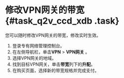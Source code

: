 # 修改VPN网关的带宽 {#task_q2v_ccd_xdb .task}

您可以随时修改VPN网关的带宽，修改实时生效。

1.  登录专有网络管理控制台。 
2.  在左侧导航栏，单击**VPN** \> **VPN网关** 。 
3.  选择VPN网关的地域。 
4.  找到目标VPN网关，单击**带宽**列下的**升配**。 
5.  在购买页面，选择新的带宽规格并完成支付。 

